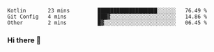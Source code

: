 <!--START_SECTION:waka-->

```text
Kotlin       23 mins         ███████████████████░░░░░░   76.49 %
Git Config   4 mins          ███▓░░░░░░░░░░░░░░░░░░░░░   14.86 %
Other        2 mins          █▓░░░░░░░░░░░░░░░░░░░░░░░   06.45 %
```

<!--END_SECTION:waka-->

### Hi there 👋

<!--
**DnC275/DnC275** is a ✨ _special_ ✨ repository because its `README.md` (this file) appears on your GitHub profile.

Here are some ideas to get you started:

- 🔭 I’m currently working on ...
- 🌱 I’m currently learning ...
- 👯 I’m looking to collaborate on ...
- 🤔 I’m looking for help with ...
- 💬 Ask me about ...
- 📫 How to reach me: ...
- 😄 Pronouns: ...
- ⚡ Fun fact: ...
-->
